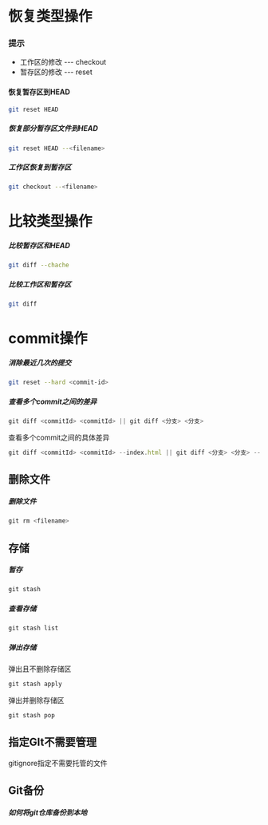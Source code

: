 # 恢复类型操作

### 提示

- 工作区的修改 --- checkout
- 暂存区的修改 --- reset

#### 恢复暂存区到HEAD

```bash
git reset HEAD
```

##### 恢复部分暂存区文件到HEAD

```bash
git reset HEAD --<filename>
```



##### 工作区恢复到暂存区

```bash
git checkout --<filename>
```



# 比较类型操作

##### 比较暂存区和HEAD

```bash
git diff --chache
```

##### 比较工作区和暂存区

```bash
git diff
```



# commit操作

##### 消除最近几次的提交

```bash
git reset --hard <commit-id>
```

##### 查看多个commit之间的差异

```js
git diff <commitId> <commitId> || git diff <分支> <分支>
```

查看多个commit之间的具体差异 

```js
git diff <commitId> <commitId> --index.html || git diff <分支> <分支> --index.html
```



## 删除文件 

##### 删除文件

```js
git rm <filename>
```

 

## 存储

##### 暂存

```js
git stash
```

##### 查看存储

```js
git stash list
```

##### 弹出存储

弹出且不删除存储区

```js
git stash apply
```

弹出并删除存储区



```js
git stash pop
```

## 指定GIt不需要管理

gitignore指定不需要托管的文件 



## Git备份

##### 如何将git仓库备份到本地